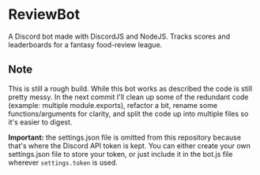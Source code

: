 # ReviewBot
A Discord bot made with DiscordJS and NodeJS. Tracks scores and leaderboards for a fantasy food-review league.

## Note
This is still a rough build. While this bot works as described the code is still pretty messy. In the next commit I'll clean up some of the redundant code (example: multiple module.exports), refactor a bit, rename some functions/arguments for clarity, and split the code up into multiple files so it's easier to digest.

**Important:** the settings.json file is omitted from this repository because that's where the Discord API token is kept. You can either create your own settings.json file to store your token, or just include it in the bot.js file wherever `settings.token` is used.
